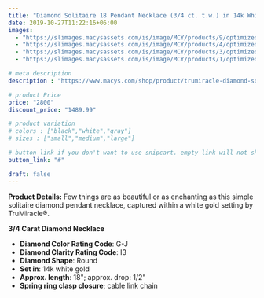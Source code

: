 ```yaml
---
title: "Diamond Solitaire 18 Pendant Necklace (3/4 ct. t.w.) in 14k White Gold"
date: 2019-10-27T11:22:16+06:00
images: 
  - "https://slimages.macysassets.com/is/image/MCY/products/9/optimized/15064019_fpx.tif?qlt=85,0&resMode=sharp2&op_usm=1.75,0.3,2,0&wid=600&fmt=webp"
  - "https://slimages.macysassets.com/is/image/MCY/products/4/optimized/15064024_fpx.tif?qlt=85,0&resMode=sharp2&op_usm=1.75,0.3,2,0&wid=600&fmt=webp"
  - "https://slimages.macysassets.com/is/image/MCY/products/3/optimized/15064023_fpx.tif?qlt=85,0&resMode=sharp2&op_usm=1.75,0.3,2,0&wid=600&fmt=webp"
  - "https://slimages.macysassets.com/is/image/MCY/products/1/optimized/15437851_fpx.tif?qlt=85,0&resMode=sharp2&op_usm=1.75,0.3,2,0&wid=600&fmt=webp"

# meta description
description : "https://www.macys.com/shop/product/trumiracle-diamond-solitaire-18-pendant-necklace-3-4-ct.-t.w.-in-14k-white-gold?ID=9001860&isDlp=true"

# product Price
price: "2800"
discount_price: "1489.99"

# product variation
# colors : ["black","white","gray"]
# sizes : ["small","medium","large"]

# button link if you don't want to use snipcart. empty link will not show button
button_link: "#"

draft: false
---
```

**Product Details:**
Few things are as beautiful or as enchanting as this simple solitaire diamond pendant necklace, captured within a white gold setting by TruMiracle®.

**3/4 Carat Diamond Necklace**
- **Diamond Color Rating Code**: G-J
- **Diamond Clarity Rating Code**: I3
- **Diamond Shape**: Round
- **Set in**: 14k white gold
- **Approx. length**: 18"; approx. drop: 1/2"
- **Spring ring clasp closure**; cable link chain

